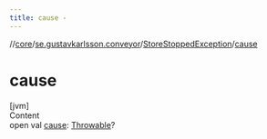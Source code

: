 ```yaml
---
title: cause -
---
```

//[core](../../index.md)/[se.gustavkarlsson.conveyor](../index.md)/[StoreStoppedException](index.md)/[cause](cause.md)



# cause  
[jvm]  
Content  
open val [cause](cause.md): [Throwable](https://kotlinlang.org/api/latest/jvm/stdlib/kotlin/-throwable/index.html)?  



